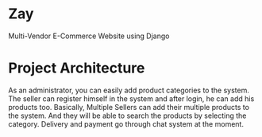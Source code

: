 # Zay

Multi-Vendor E-Commerce Website using Django

# Project Architecture

As an administrator, you can easily add product categories to the system. The seller can register himself in the system and after login, he can add his products too. Basically, Multiple Sellers can add their multiple products to the system. And they will be able to search the products by selecting the category. Delivery and payment go through chat system at the moment.
